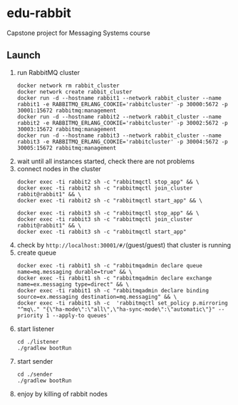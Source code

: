 # edu-rabbit
Capstone project for Messaging Systems course


## Launch
1. run RabbitMQ cluster
    ```
    docker network rm rabbit_cluster
    docker network create rabbit_cluster
    docker run -d --hostname rabbit1 --network rabbit_cluster --name rabbit1 -e RABBITMQ_ERLANG_COOKIE='rabbitcluster' -p 30000:5672 -p 30001:15672 rabbitmq:management
    docker run -d --hostname rabbit2 --network rabbit_cluster --name rabbit2 -e RABBITMQ_ERLANG_COOKIE='rabbitcluster' -p 30002:5672 -p 30003:15672 rabbitmq:management
    docker run -d --hostname rabbit3 --network rabbit_cluster --name rabbit3 -e RABBITMQ_ERLANG_COOKIE='rabbitcluster' -p 30004:5672 -p 30005:15672 rabbitmq:management
    ```
2. wait until all instances started, check there are not problems
3. connect nodes in the cluster
    ```
    docker exec -ti rabbit2 sh -c "rabbitmqctl stop_app" && \
    docker exec -ti rabbit2 sh -c "rabbitmqctl join_cluster rabbit@rabbit1" && \
    docker exec -ti rabbit2 sh -c "rabbitmqctl start_app" && \
    
    docker exec -ti rabbit3 sh -c "rabbitmqctl stop_app" && \
    docker exec -ti rabbit3 sh -c "rabbitmqctl join_cluster rabbit@rabbit1" && \
    docker exec -ti rabbit3 sh -c "rabbitmqctl start_app"
    ```
4. check by `http://localhost:30001/#/`(guest/guest) that cluster is running
5. create queue
    ```
    docker exec -ti rabbit1 sh -c "rabbitmqadmin declare queue name=mq.messaging durable=true" && \
    docker exec -ti rabbit1 sh -c "rabbitmqadmin declare exchange name=ex.messaging type=direct" && \
    docker exec -ti rabbit1 sh -c "rabbitmqadmin declare binding source=ex.messaging destination=mq.messaging" && \
    docker exec -ti rabbit1 sh -c  'rabbitmqctl set_policy p.mirroring "^mq\." "{\"ha-mode\":\"all\",\"ha-sync-mode\":\"automatic\"}" --priority 1 --apply-to queues'
    ```
6. start listener 
    ```
    cd ./listener
    ./gradlew bootRun
    ```
7. start sender 
    ```
    cd ./sender
    ./gradlew bootRun
    ```
8. enjoy by killing of rabbit nodes

